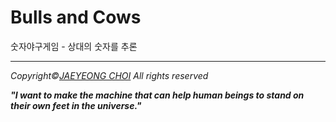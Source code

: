 # Bulls and Cows

숫자야구게임 - 상대의 숫자를 추론


<hr>
<i>Copyright&copy;<a href="https://arti1117.github.io">JAEYEONG CHOI</a> All rights reserved</i>

<b><i>"I want to make the machine that can help human beings to stand on their own feet in the universe."</i></b>
